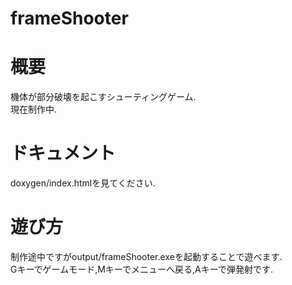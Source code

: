# frameShooter

# 概要  
機体が部分破壊を起こすシューティングゲーム.  
現在制作中.  
  
# ドキュメント  
doxygen/index.htmlを見てください.  
  
# 遊び方  
制作途中ですがoutput/frameShooter.exeを起動することで遊べます.  
Gキーでゲームモード,Mキーでメニューへ戻る,Aキーで弾発射です.  
